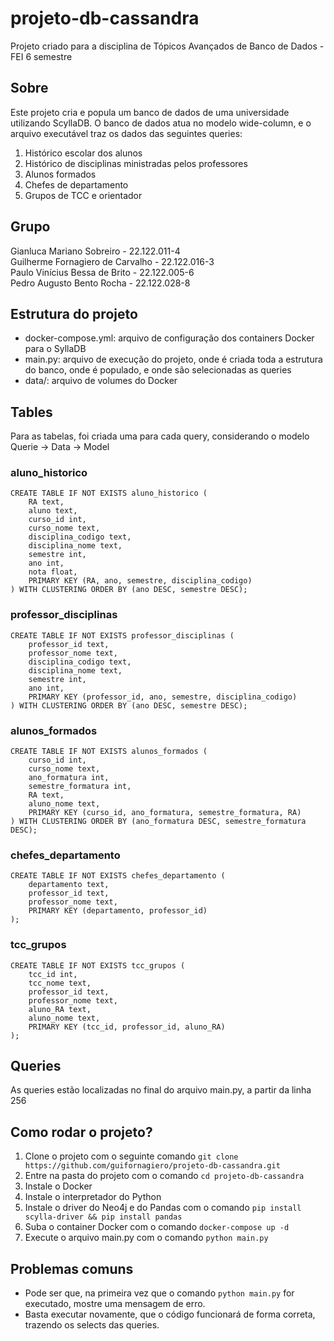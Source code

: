 # projeto-db-cassandra
Projeto criado para a disciplina de Tópicos Avançados de Banco de Dados - FEI 6 semestre

## Sobre
Este projeto cria e popula um banco de dados de uma universidade utilizando ScyllaDB. O banco de dados atua no modelo wide-column, e o arquivo executável traz os dados das seguintes queries: <br>
1. Histórico escolar dos alunos <br>
2. Histórico de disciplinas ministradas pelos professores <br>
3. Alunos formados <br>
4. Chefes de departamento <br>
5. Grupos de TCC e orientador

## Grupo
Gianluca Mariano Sobreiro - 22.122.011-4<br>
Guilherme Fornagiero de Carvalho - 22.122.016-3<br>
Paulo Vinícius Bessa de Brito - 22.122.005-6<br>
Pedro Augusto Bento Rocha - 22.122.028-8<br>

## Estrutura do projeto
- docker-compose.yml: arquivo de configuração dos containers Docker para o SyllaDB
- main.py: arquivo de execução do projeto, onde é criada toda a estrutura do banco, onde é populado, e onde são selecionadas as queries
- data/: arquivo de volumes do Docker

## Tables
Para as tabelas, foi criada uma para cada query, considerando o modelo Querie -> Data -> Model
### aluno_historico
```
CREATE TABLE IF NOT EXISTS aluno_historico (
    RA text,
    aluno text,
    curso_id int,
    curso_nome text,
    disciplina_codigo text,
    disciplina_nome text,
    semestre int,
    ano int,
    nota float,
    PRIMARY KEY (RA, ano, semestre, disciplina_codigo)
) WITH CLUSTERING ORDER BY (ano DESC, semestre DESC);
```
### professor_disciplinas
```
CREATE TABLE IF NOT EXISTS professor_disciplinas (
    professor_id text,
    professor_nome text,
    disciplina_codigo text,
    disciplina_nome text,
    semestre int,
    ano int,
    PRIMARY KEY (professor_id, ano, semestre, disciplina_codigo)
) WITH CLUSTERING ORDER BY (ano DESC, semestre DESC);
```
### alunos_formados
```
CREATE TABLE IF NOT EXISTS alunos_formados (
    curso_id int,
    curso_nome text,
    ano_formatura int,
    semestre_formatura int,
    RA text,
    aluno_nome text,
    PRIMARY KEY (curso_id, ano_formatura, semestre_formatura, RA)
) WITH CLUSTERING ORDER BY (ano_formatura DESC, semestre_formatura DESC);
```
### chefes_departamento
```
CREATE TABLE IF NOT EXISTS chefes_departamento (
    departamento text,
    professor_id text,
    professor_nome text,
    PRIMARY KEY (departamento, professor_id)
);
```
### tcc_grupos
```
CREATE TABLE IF NOT EXISTS tcc_grupos (
    tcc_id int,
    tcc_nome text,
    professor_id text,
    professor_nome text,
    aluno_RA text,
    aluno_nome text,
    PRIMARY KEY (tcc_id, professor_id, aluno_RA)
);
```

## Queries
As queries estão localizadas no final do arquivo main.py, a partir da linha 256

## Como rodar o projeto?
1. Clone o projeto com o seguinte comando ```git clone https://github.com/guifornagiero/projeto-db-cassandra.git``` <br>
2. Entre na pasta do projeto com o comando ```cd projeto-db-cassandra```
3. Instale o Docker <br>
4. Instale o interpretador do Python <br>
5. Instale o driver do Neo4j e do Pandas com o comando ```pip install scylla-driver && pip install pandas``` <br>
6. Suba o container Docker com o comando ```docker-compose up -d``` <br>
7. Execute o arquivo main.py com o comando ```python main.py``` <br>

## Problemas comuns
- Pode ser que, na primeira vez que o comando ```python main.py``` for executado, mostre uma mensagem de erro.
- Basta executar novamente, que o código funcionará de forma correta, trazendo os selects das queries.














